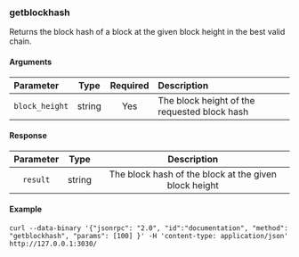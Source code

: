 ### getblockhash

Returns the block hash of a block at the given block height in the best valid chain.

#### Arguments

|    Parameter   |  Type  | Required |                  Description                 |
|:-------------- |:------:|:--------:|:-------------------------------------------- |
| `block_height` | string |    Yes   | The block height of the requested block hash |

#### Response

| Parameter |  Type  |                      Description                      |
|:---------:|:------:|:-----------------------------------------------------:|
| `result`  | string | The block hash of the block at the given block height |

#### Example
```
curl --data-binary '{"jsonrpc": "2.0", "id":"documentation", "method": "getblockhash", "params": [100] }' -H 'content-type: application/json' http://127.0.0.1:3030/
```
